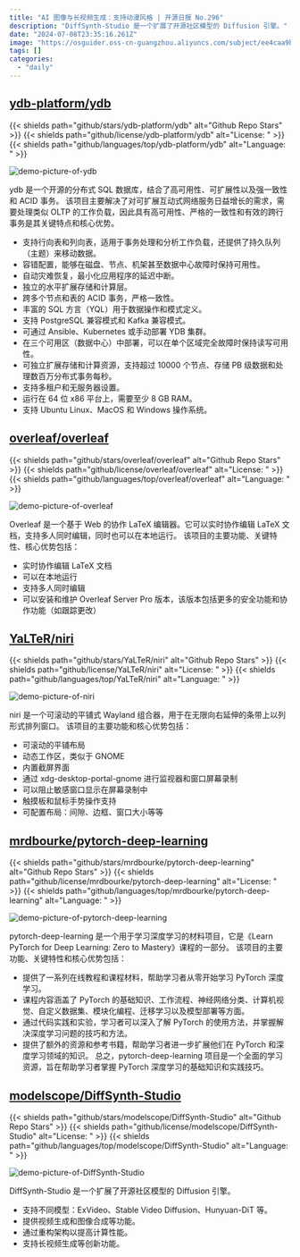 ```yaml
---
title: "AI 图像与长视频生成：支持动漫风格 | 开源日报 No.296"
description: "DiffSynth-Studio 是一个扩展了开源社区模型的 Diffusion 引擎。"
date: "2024-07-08T23:35:16.261Z"
image: "https://osguider.oss-cn-guangzhou.aliyuncs.com/subject/ee4caa9b191b1db6b389d5faa5684853.png"
tags: []
categories:
  - "daily"
---
```


## [ydb-platform/ydb](https://github.com/ydb-platform/ydb)

{{< shields path="github/stars/ydb-platform/ydb" alt="Github Repo Stars" >}} {{< shields path="github/license/ydb-platform/ydb" alt="License: " >}} {{< shields path="github/languages/top/ydb-platform/ydb" alt="Language: " >}}

![demo-picture-of-ydb](https://static.osguider.com/subject/github/ydb-platform/ydb/63b54c619f5e0443969989e3c1c90ad4.png)

ydb 是一个开源的分布式 SQL 数据库，结合了高可用性、可扩展性以及强一致性和 ACID 事务。
该项目主要解决了对可扩展互动式网络服务日益增长的需求，需要处理类似 OLTP 的工作负载，因此具有高可用性、严格的一致性和有效的跨行事务是其关键特点和核心优势。

- 支持行向表和列向表，适用于事务处理和分析工作负载，还提供了持久队列（主题）来移动数据。
- 容错配置，能够在磁盘、节点、机架甚至数据中心故障时保持可用性。
- 自动灾难恢复，最小化应用程序的延迟中断。
- 独立的水平扩展存储和计算层。
- 跨多个节点和表的 ACID 事务，严格一致性。
- 丰富的 SQL 方言（YQL）用于数据操作和模式定义。
- 支持 PostgreSQL 兼容模式和 Kafka 兼容模式。
- 可通过 Ansible、Kubernetes 或手动部署 YDB 集群。
- 在三个可用区（数据中心）中部署，可以在单个区域完全故障时保持读写可用性。
- 可独立扩展存储和计算资源，支持超过 10000 个节点、存储 PB 级数据和处理数百万分布式事务每秒。
- 支持多租户和无服务器设置。
- 运行在 64 位 x86 平台上，需要至少 8 GB RAM。
- 支持 Ubuntu Linux、MacOS 和 Windows 操作系统。

## [overleaf/overleaf](https://github.com/overleaf/overleaf)

{{< shields path="github/stars/overleaf/overleaf" alt="Github Repo Stars" >}} {{< shields path="github/license/overleaf/overleaf" alt="License: " >}} {{< shields path="github/languages/top/overleaf/overleaf" alt="Language: " >}}

![demo-picture-of-overleaf](https://static.osguider.com/subject/github/overleaf/overleaf/3a27101ebb191506826ab02560fd7dfd.png)

Overleaf 是一个基于 Web 的协作 LaTeX 编辑器。它可以实时协作编辑 LaTeX 文档，支持多人同时编辑，同时也可以在本地运行。
该项目的主要功能、关键特性、核心优势包括：

- 实时协作编辑 LaTeX 文档
- 可以在本地运行
- 支持多人同时编辑
- 可以安装和维护 Overleaf Server Pro 版本，该版本包括更多的安全功能和协作功能（如跟踪更改）

## [YaLTeR/niri](https://github.com/YaLTeR/niri)

{{< shields path="github/stars/YaLTeR/niri" alt="Github Repo Stars" >}} {{< shields path="github/license/YaLTeR/niri" alt="License: " >}} {{< shields path="github/languages/top/YaLTeR/niri" alt="Language: " >}}

![demo-picture-of-niri](https://static.osguider.com/subject/github/YaLTeR/niri/0feb6442c362d8d82e30c39a3779cfcc.png)

niri 是一个可滚动的平铺式 Wayland 组合器，用于在无限向右延伸的条带上以列形式排列窗口。
该项目的主要功能和核心优势包括：

- 可滚动的平铺布局
- 动态工作区，类似于 GNOME
- 内置截屏界面
- 通过 xdg-desktop-portal-gnome 进行监视器和窗口屏幕录制
- 可以阻止敏感窗口显示在屏幕录制中
- 触摸板和鼠标手势操作支持
- 可配置布局：间隙、边框、窗口大小等等

## [mrdbourke/pytorch-deep-learning](https://github.com/mrdbourke/pytorch-deep-learning)

{{< shields path="github/stars/mrdbourke/pytorch-deep-learning" alt="Github Repo Stars" >}} {{< shields path="github/license/mrdbourke/pytorch-deep-learning" alt="License: " >}} {{< shields path="github/languages/top/mrdbourke/pytorch-deep-learning" alt="Language: " >}}

![demo-picture-of-pytorch-deep-learning](https://static.osguider.com/subject/github/mrdbourke/pytorch-deep-learning/5c47f403678c831d600a71d3230ca11d.jpg)

pytorch-deep-learning 是一个用于学习深度学习的材料项目，它是《Learn PyTorch for Deep Learning: Zero to Mastery》课程的一部分。
该项目的主要功能、关键特性和核心优势包括：

- 提供了一系列在线教程和课程材料，帮助学习者从零开始学习 PyTorch 深度学习。
- 课程内容涵盖了 PyTorch 的基础知识、工作流程、神经网络分类、计算机视觉、自定义数据集、模块化编程、迁移学习以及模型部署等方面。
- 通过代码实践和实验，学习者可以深入了解 PyTorch 的使用方法，并掌握解决深度学习问题的技巧和方法。
- 提供了额外的资源和参考书籍，帮助学习者进一步扩展他们在 PyTorch 和深度学习领域的知识。
总之，pytorch-deep-learning 项目是一个全面的学习资源，旨在帮助学习者掌握 PyTorch 深度学习的基础知识和实践技巧。

## [modelscope/DiffSynth-Studio](https://github.com/modelscope/DiffSynth-Studio)

{{< shields path="github/stars/modelscope/DiffSynth-Studio" alt="Github Repo Stars" >}} {{< shields path="github/license/modelscope/DiffSynth-Studio" alt="License: " >}} {{< shields path="github/languages/top/modelscope/DiffSynth-Studio" alt="Language: " >}}

![demo-picture-of-DiffSynth-Studio](https://static.osguider.com/history/2024/0a8aba1ae8ce404a75c239fd3a8a203f.png)

DiffSynth-Studio 是一个扩展了开源社区模型的 Diffusion 引擎。

- 支持不同模型：ExVideo、Stable Video Diffusion、Hunyuan-DiT 等。
- 提供视频生成和图像合成等功能。
- 通过重构架构以提高计算性能。
- 支持长视频生成等创新功能。

